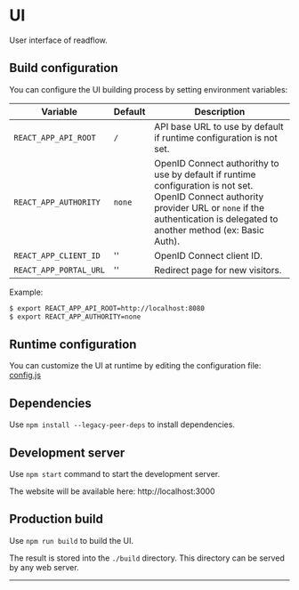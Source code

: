 # UI

User interface of readflow.

## Build configuration

You can configure the UI building process by setting environment variables:

| Variable | Default | Description |
|----------|---------|-------------|
| `REACT_APP_API_ROOT` | `/` | API base URL to use by default if runtime configuration is not set. |
| `REACT_APP_AUTHORITY` | `none` | OpenID Connect authorithy to use by default if runtime configuration is not set. OpenID Connect authority provider URL or `none` if the authentication is delegated to another method (ex: Basic Auth). |
| `REACT_APP_CLIENT_ID` | '' | OpenID Connect client ID. |
| `REACT_APP_PORTAL_URL` | '' | Redirect page for new visitors. |

Example:

```bash
$ export REACT_APP_API_ROOT=http://localhost:8080
$ export REACT_APP_AUTHORITY=none
```

## Runtime configuration

You can customize the UI at runtime by editing the configuration file: [config.js](./public/config.js)

## Dependencies

Use `npm install --legacy-peer-deps` to install dependencies.

## Development server

Use `npm start` command to start the development server.

The website will be available here: http://localhost:3000

## Production build

Use `npm run build` to build the UI.

The result is stored into the `./build` directory.
This directory can be served by any web server.

---
